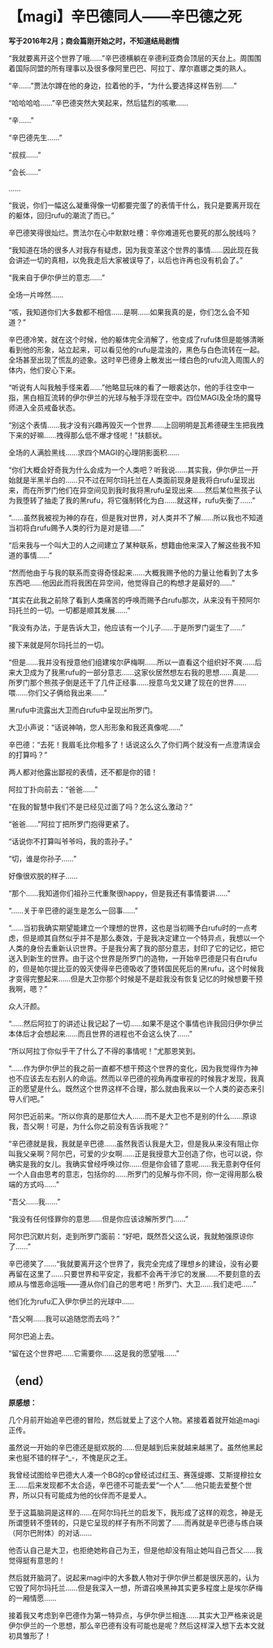 # 【magi】辛巴德同人——辛巴德之死

**写于2016年2月；商会篇刚开始之时，不知道结局剧情**

“我就要离开这个世界了哦……”辛巴德横躺在辛德利亚商会顶层的天台上。周围围着国际同盟的所有理事以及很多像阿里巴巴、阿拉丁、摩尔嘉娜之类的熟人。

“辛……”贾法尔蹲在他的身边，拉着他的手，“为什么要选择这样告别……”

“哈哈哈哈……”辛巴德突然大笑起来，然后猛烈的咳嗽……

“辛……”

“辛巴德先生……”

“叔叔……”

“会长……”

……

“我说，你们一幅这么凝重得像一切都要完蛋了的表情干什么，我只是要离开现在的躯体，回归rufu的潮流了而已。”

辛巴德笑得很灿烂。贾法尔在心中默默吐槽：辛你难道死也要死的那么脱线吗？

“我知道在场的很多人对我存有疑虑，因为我变革这个世界的事情……因此现在我会讲述一切的真相，以免我走后大家被误导了，以后也许再也没有机会了。”

“我来自于伊尔伊兰的意志……”

全场一片哗然……

“咳，我知道你们大多数都不相信……是啊……如果我真的是，你们怎么会不知道？”

辛巴德冷笑，就在这个时候，他的躯体完全消解了，他变成了rufu体但是能够清晰看到他的形象，站立起来，可以看见他的rufu是混浊的，黑色与白色流转在一起。全场甚至出现了慌乱的迹象。这时辛巴德身上散发出一缕白色的rufu流入周围人的体内，他们安心下来。

“听说有人叫我触手怪来着……”他略显玩味的看了一眼裘达尔，他的手往空中一指，黑白相互流转的伊尔伊兰的光球与触手浮现在空中。四位MAGI及全场的魔导师进入全员戒备状态。

“别这个表情……我才没有兴趣再毁灭一个世界……上回明明是瓦希德硬生生把我拽下来的好嘛……拽得那么低不爆才怪呢！”扶额状。

全场的人满脸黑线……求四个MAGI的心理阴影面积……

“你们大概会好奇我为什么会成为一个人类吧？听我说……其实我，伊尔伊兰一开始就是半黑半白的……只不过在阿尔玛托兰在人类面前现身是我将白rufu呈现出来，而在所罗门他们在异空间见到我时我将黑rufu呈现出来……然后某位熊孩子认为我堕转了抽走了我的黑rufu，将它强制转化为白……就这样，rufu失衡了……”

“……虽然我被视为神的存在，但是我对世界，对人类并不了解……所以我也不知道当初将白rufu赐予人类的行为是对是错……”

“后来我与一个叫大卫的人之间建立了某种联系，想籍由他来深入了解这些我不知道的事情……”

“然而他由于与我的联系而变得奇怪起来……大概我赐予他的力量让他看到了太多东西吧……他因此而将我困在异空间，他觉得自己的构想才是最好的……”

“其实在此我之前除了看到人类痛苦的呼唤而赐予白rufu那次，从来没有干预阿尔玛托兰的一切。一切都是顺其发展……”

“我没有办法，于是告诉大卫，他应该有一个儿子……于是所罗门诞生了……”

接下来就是阿尔玛托兰的一切。

“但是……我并没有授意他们组建埃尔萨梅啊……所以一直看这个组织好不爽……后来大卫成为了我黑rufu的一部分意志……这家伙居然想左右我的思想……真是……所罗门那个熊孩子倒是还干了几件正经事……授意乌戈又建了现在的世界……喂……你们父子俩给我出来……”

黑rufu中流露出大卫而白rufu中呈现出所罗门。

大卫小声说：“话说神呐，您人形形象和我还真像呢……”

辛巴德：“去死！我眉毛比你粗多了！话说这么久了你们两个就没有一点澄清误会的打算吗？”

两人都对他露出鄙视的表情，还不都是你的错！

阿拉丁扑向前去：“爸爸……”

“在我的智慧中我们不是已经见过面了吗？怎么这么激动？”

“爸爸……”阿拉丁把所罗门抱得更紧了。

“话说你不打算叫爷爷吗，我的乖孙子。”

“切，谁是你孙子……”

好像很欢脱的样子……

“那个……我知道你们祖孙三代重聚很happy，但是我还有事情要讲……”

“……关于辛巴德的诞生是怎么一回事……”

“……当初我确实期望能建立一个理想的世界，这也是当初赐予白rufu时的一点考虑，但是顺其自然似乎并不是那么奏效，于是我决定建立一个特异点，我想以一个人类的身份去重新认识世界。于是我分离了我的部分意志，封印了它的记忆，把它送入到新生的世界。由于这个世界是所罗门的造物，一开始辛巴德是只有白rufu的，但是帕尔提比亚的毁灭使得辛巴德吸收了堕转国民死后的黑rufu，这个时候我才变得完整起来……但是大卫你那个时候是不是趁我没有恢复记忆的时候想要干预我啊，嗯？”

众人汗颜。

“……然后阿拉丁的讲述让我记起了一切……如果不是这个事情也许我回归伊尔伊兰本体后才会想起来……而且世界的进程也不会这么快了……”

“所以阿拉丁你似乎干了什么了不得的事情呢！”尤那恩笑到。

“……作为伊尔伊兰的我之前一直都不想干预这个世界的变化，因为我觉得作为神也不应该去左右别人的命运。然而以辛巴德的视角再度审视的时候我才发现，我真正的愿望是什么。既然这个世界这样不合理，那么就由我来以一个人类的姿态来引导人们吧。”

阿尔巴近前来。“所以你真的是那位大人……而不是大卫也不是别的什么……原谅我，吾父啊！可是，为什么你之前没有告诉我呢？”

“辛巴德就是我，我就是辛巴德……虽然我否认我是大卫，但是我从来没有阻止你叫我父亲啊？阿尔巴，可爱的少女啊……正是我授意大卫创造了你，也可以说，你确实是我的女儿。我确实曾经呼唤过你……但是你会错了意呢……我无意剥夺任何一个人自由思考的意志，包括你的……所罗门的见解与你不同，你一定得用那么极端的方式吗……”

“吾父……我……”

“我没有任何怪罪你的意思……但是你应该谅解所罗门……”

阿尔巴沉默片刻，走到所罗门面前：“好吧，既然吾父这么说，我就勉强原谅你了……”

辛巴德笑了……“我就要离开这个世界了，我完全完成了理想乡的建设，没有必要再留在这里了……只要世界和平安定，我都不会再干涉它的发展……不要刻意的去顺从与憎恶命运哦――遵从你们自己的思考吧！所罗门、大卫……我们走吧……”

他们化为rufu汇入伊尔伊兰的光球中……

“吾父啊……我可以追随您而去吗？”

阿尔巴追上去。

“留在这个世界吧……它需要你……这是我的愿望哦……”

（end）
------------------------
**原感想：**

几个月前开始追辛巴德的冒险，然后就爱上了这个人物。紧接着着就开始追magi正传。

虽然说一开始的辛巴德还是挺欢脱的……但是越到后来就越来越黑了。虽然他黑起来也挺不错的样子^_-，不愧是灰之王。

我曾经试图给辛巴德大人凑一个BG的cp曾经试过红玉、赛莲缇娜、艾斯提穆拉女王……后来发现都不太合适，辛巴德不可能去爱“一个人”……他只能去爱整个世界，所以只有可能成为他的伙伴而不是爱人。

至于这篇脑洞是这样的……在阿尔玛托兰的启发下，我形成了这样的观念，神是无所谓堕转不堕转的，只是它呈现的样子有所不同罢了……而再就是辛巴德与练白瑛（阿尔巴附体）的对话……

他否认自己是大卫，也拒绝她称自己为王，但是他却没有阻止她叫自己吾父……我觉得挺有意思的！

然后就开脑洞了。说起来magi中的大多数人物对于伊尔伊兰都是很厌恶的，认为它毁了阿尔玛托兰……但是我深入一想，所谓召唤黑神其实更多程度上是埃尔萨梅的一厢情愿……

接着我又考虑到辛巴德作为第一特异点，与伊尔伊兰相连……其实大卫严格来说是伊尔伊兰的一个思想，那么辛巴德有没有可能也是呢？然后这样深入想下去本文就初具雏形了！

